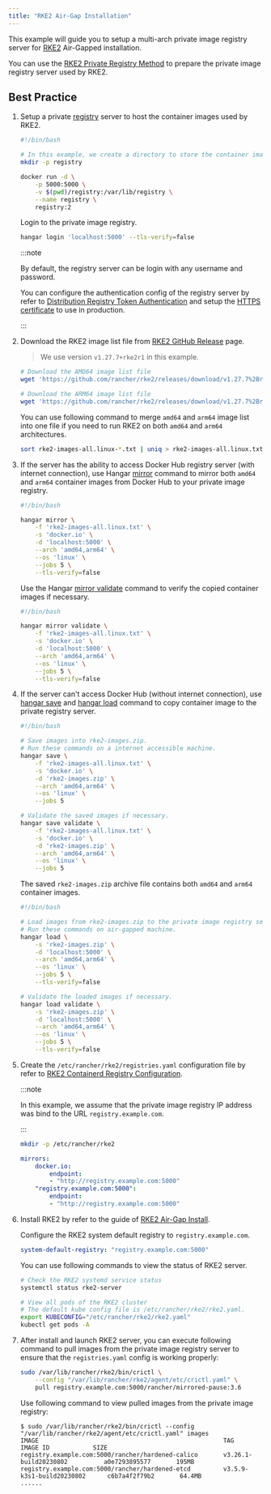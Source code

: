 ```yaml
---
title: "RKE2 Air-Gap Installation"
---
```


This example will guide you to setup a multi-arch private image registry server for [RKE2](https://docs.rke2.io/) Air-Gapped installation.

You can use the [RKE2 Private Registry Method](https://docs.rke2.io/install/airgap#private-registry-method) to prepare the private image registry server used by RKE2.

## Best Practice

1. Setup a private [registry](https://distribution.github.io/distribution/) server to host the container images used by RKE2.

    ```sh
    #!/bin/bash

    # In this example, we create a directory to store the container image layers.
    mkdir -p registry

    docker run -d \
        -p 5000:5000 \
        -v $(pwd)/registry:/var/lib/registry \
        --name registry \
        registry:2
    ```

    Login to the private image registry.

    ```sh
    hangar login 'localhost:5000' --tls-verify=false
    ```

    :::note

    By default, the registry server can be login with any username and password.

    You can configure the authentication config of the registry server by refer to [Distribution Registry Token Authentication](https://distribution.github.io/distribution/spec/auth/) and setup the [HTTPS certificate](https://distribution.github.io/distribution/about/deploying/#get-a-certificate) to use in production.

    :::

1. Download the RKE2 image list file from [RKE2 GitHub Release](https://github.com/rancher/rke2/releases) page.

    > We use version `v1.27.7+rke2r1` in this example.

    ```sh
    # Download the AMD64 image list file
    wget 'https://github.com/rancher/rke2/releases/download/v1.27.7%2Brke2r1/rke2-images-all.linux-amd64.txt'

    # Download the ARM64 image list file
    wget 'https://github.com/rancher/rke2/releases/download/v1.27.7%2Brke2r1/rke2-images-all.linux-arm64.txt'
    ```

    You can use following command to merge `amd64` and `arm64` image list into one file if you need to run RKE2 on both `amd64` and `arm64` architectures.

    ```sh
    sort rke2-images-all.linux-*.txt | uniq > rke2-images-all.linux.txt
    ```

1. If the server has the ability to access Docker Hub registry server (with internet connection), use Hangar [mirror](/docs/v1.7/mirror/mirror) command to mirror both `amd64` and `arm64` container images from Docker Hub to your private image registry.

    ```sh
    #!/bin/bash

    hangar mirror \
        -f 'rke2-images-all.linux.txt' \
        -s 'docker.io' \
        -d 'localhost:5000' \
        --arch 'amd64,arm64' \
        --os 'linux' \
        --jobs 5 \
        --tls-verify=false
    ```

    Use the Hangar [mirror validate](/docs/v1.7/mirror/validate) command to verify the copied container images if necessary.

    ```sh
    #!/bin/bash

    hangar mirror validate \
        -f 'rke2-images-all.linux.txt' \
        -s 'docker.io' \
        -d 'localhost:5000' \
        --arch 'amd64,arm64' \
        --os 'linux' \
        --jobs 5 \
        --tls-verify=false
    ```

1. If the server can't access Docker Hub (without internet connection), use [hangar save](/docs/v1.7/save/save) and [hangar load](/docs/v1.7/load/load) command to copy container image to the private registry server.

    ```sh
    #!/bin/bash

    # Save images into rke2-images.zip.
    # Run these commands on a internet accessible machine.
    hangar save \
        -f 'rke2-images-all.linux.txt' \
        -s 'docker.io' \
        -d 'rke2-images.zip' \
        --arch 'amd64,arm64' \
        --os 'linux' \
        --jobs 5

    # Validate the saved images if necessary.
    hangar save validate \
        -f 'rke2-images-all.linux.txt' \
        -s 'docker.io' \
        -d 'rke2-images.zip' \
        --arch 'amd64,arm64' \
        --os 'linux' \
        --jobs 5
    ```

    The saved `rke2-images.zip` archive file contains both `amd64` and `arm64` container images.

    ```sh
    #!/bin/bash

    # Load images from rke2-images.zip to the private image registry server.
    # Run these commands on air-gapped machine.
    hangar load \
        -s 'rke2-images.zip' \
        -d 'localhost:5000' \
        --arch 'amd64,arm64' \
        --os 'linux' \
        --jobs 5 \
        --tls-verify=false

    # Validate the loaded images if necessary.
    hangar load validate \
        -s 'rke2-images.zip' \
        -d 'localhost:5000' \
        --arch 'amd64,arm64' \
        --os 'linux' \
        --jobs 5 \
        --tls-verify=false
    ```

1. Create the `/etc/rancher/rke2/registries.yaml` configuration file by refer to [RKE2 Containerd Registry Configuration](https://docs.rke2.io/install/containerd_registry_configuration).

    :::note

    In this example, we assume that the private image registry IP address was bind to the URL `registry.example.com`.

    :::

    ```sh
    mkdir -p /etc/rancher/rke2
    ```

    ```yaml title="/etc/rancher/rke2/registries.yaml"
    mirrors:
        docker.io:
            endpoint:
            - "http://registry.example.com:5000"
        "registry.example.com:5000":
            endpoint:
            - "http://registry.example.com:5000"
    ```

1. Install RKE2 by refer to the guide of [RKE2 Air-Gap Install](https://docs.rke2.io/install/airgap#install-rke2).

    Configure the RKE2 system default registry to `registry.example.com`.

    ```yaml title="/etc/rancher/rke2/config.yaml"
    system-default-registry: "registry.example.com:5000"
    ```

    You can use following commands to view the status of RKE2 server.

    ```sh
    # Check the RKE2 systemd service status
    systemctl status rke2-server

    # View all pods of the RKE2 cluster
    # The default kube config file is /etc/rancher/rke2/rke2.yaml.
    export KUBECONFIG="/etc/rancher/rke2/rke2.yaml"
    kubectl get pods -A
    ```

1. After install and launch RKE2 server, you can execute following command to pull images from the private image registry server to ensure that the `registries.yaml` config is working properly:

    ```sh
    sudo /var/lib/rancher/rke2/bin/crictl \
        --config "/var/lib/rancher/rke2/agent/etc/crictl.yaml" \
        pull registry.example.com:5000/rancher/mirrored-pause:3.6
    ```

    Use following command to view pulled images from the private image registry:

    ```shell-session
    $ sudo /var/lib/rancher/rke2/bin/crictl --config "/var/lib/rancher/rke2/agent/etc/crictl.yaml" images
    IMAGE                                                   TAG                            IMAGE ID            SIZE
    registry.example.com:5000/rancher/hardened-calico       v3.26.1-build20230802          a0e7293895577       195MB
    registry.example.com:5000/rancher/hardened-etcd         v3.5.9-k3s1-build20230802      c6b7a4f2f79b2       64.4MB
    ......
    ```
